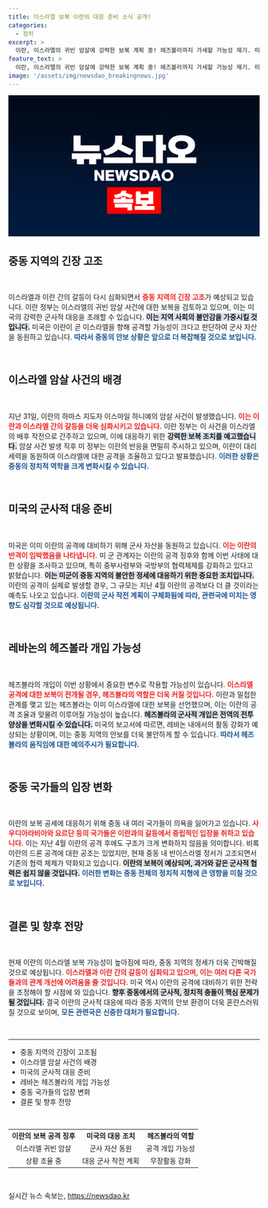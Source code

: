 ```yaml
---
title: 이스라엘 보복 이란의 대응 준비 소식 공개!
categories:
  - 정치
excerpt: >
  이란, 이스라엘의 귀빈 암살에 강력한 보복 계획 중! 헤즈볼라까지 가세할 가능성 제기. 미국, 중동 긴장 고조에 경계 강화. 클릭해 더 자세한 내용을 확인하세요!
feature_text: >
  이란, 이스라엘의 귀빈 암살에 강력한 보복 계획 중! 헤즈볼라까지 가세할 가능성 제기. 미국, 중동 긴장 고조에 경계 강화. 클릭해 더 자세한 내용을 확인하세요!
image: '/assets/img/newsdao_breakingnews.jpg'
---
```


<p><img src="/assets/img/newsdao_breakingnews.jpg" alt="ontimetimes 속보" /></p>

<h2 data-ke-size="size26">중동 지역의 긴장 고조</h2>

<p data-ke-size="size16">&nbsp;</p>

<p>이스라엘과 이란 간의 갈등이 다시 심화되면서 <b><span style="color: #ee2323;">중동 지역의 긴장 고조</span></b>가 예상되고 있습니다. 이란 정부는 이스라엘의 귀빈 암살 사건에 대한 보복을 검토하고 있으며, 이는 미국의 강력한 군사적 대응을 초래할 수 있습니다. <b><span style="background-color: #21538527;">이는 지역 사회의 불안감을 가중시킬 것입니다.</span></b> 미국은 이란이 곧 이스라엘을 향해 공격할 가능성이 크다고 판단하여 군사 자산을 동원하고 있습니다. <b><span style="color: #1a5490;">따라서 중동의 안보 상황은 앞으로 더 복잡해질 것으로 보입니다.</span></b></p>

<p data-ke-size="size16">&nbsp;</p>

<h2 data-ke-size="size26">이스라엘 암살 사건의 배경</h2>

<p data-ke-size="size16">&nbsp;</p>

<p>지난 31일, 이란의 하마스 지도자 이스마일 하니예의 암살 사건이 발생했습니다. <b><span style="color: #ee2323;">이는 이란과 이스라엘 간의 갈등을 더욱 심화시키고 있습니다.</span></b> 이란 정부는 이 사건을 이스라엘의 배후 작전으로 간주하고 있으며, 이에 대응하기 위한 <b><span style="background-color: #21538527;">강력한 보복 조치를 예고했습니다.</span></b> 암살 사건 발생 직후 미 정부는 이란의 반응을 면밀히 주시하고 있으며, 이란이 대리 세력을 동원하여 이스라엘에 대한 공격을 조율하고 있다고 발표했습니다. <b><span style="color: #1a5490;">이러한 상황은 중동의 정치적 역학을 크게 변화시킬 수 있습니다.</span></b></p>

<p data-ke-size="size16">&nbsp;</p>

<h2 data-ke-size="size26">미국의 군사적 대응 준비</h2>

<p data-ke-size="size16">&nbsp;</p>

<p>미국은 이미 이란의 공격에 대비하기 위해 군사 자산을 동원하고 있습니다. <b><span style="color: #ee2323;">이는 이란의 반격이 임박했음을 나타냅니다.</span></b> 미 군 관계자는 이란의 공격 징후와 함께 이번 사태에 대한 상황을 조사하고 있으며, 특히 중부사령부와 국방부의 협력체제를 강화하고 있다고 밝혔습니다. <b><span style="background-color: #21538527;">이는 미군이 중동 지역의 불안한 정세에 대응하기 위한 중요한 조치입니다.</span></b> 이란의 공격이 실제로 발생할 경우, 그 규모는 지난 4월 이란의 공격보다 더 클 것이라는 예측도 나오고 있습니다. <b><span style="color: #1a5490;">이란의 군사 작전 계획이 구체화됨에 따라, 관련국에 미치는 영향도 심각할 것으로 예상됩니다.</span></b></p>

<p data-ke-size="size16">&nbsp;</p>

<h2 data-ke-size="size26">레바논의 헤즈볼라 개입 가능성</h2>

<p data-ke-size="size16">&nbsp;</p>

<p>헤즈볼라의 개입이 이번 상황에서 중요한 변수로 작용할 가능성이 있습니다. <b><span style="color: #ee2323;">이스라엘 공격에 대한 보복이 전개될 경우, 헤즈볼라의 역할은 더욱 커질 것입니다.</span></b> 이란과 밀접한 관계를 맺고 있는 헤즈볼라는 이미 이스라엘에 대한 보복을 선언했으며, 이는 이란의 공격 조율과 맞물려 이루어질 가능성이 높습니다. <b><span style="background-color: #21538527;">헤즈볼라의 군사적 개입은 전역의 전투 양상을 변화시킬 수 있습니다.</span></b> 미국의 보고서에 따르면, 레바논 내에서의 활동 강화가 예상되는 상황이며, 이는 중동 지역의 안보를 더욱 불안하게 할 수 있습니다. <b><span style="color: #1a5490;">따라서 헤즈볼라의 움직임에 대한 예의주시가 필요합니다.</span></b></p>

<p data-ke-size="size16">&nbsp;</p>

<h2 data-ke-size="size26">중동 국가들의 입장 변화</h2>

<p data-ke-size="size16">&nbsp;</p>

<p>이란의 보복 공세에 대응하기 위해 중동 내 여러 국가들이 의욕을 잃어가고 있습니다. <b><span style="color: #ee2323;">사우디아라비아와 요르단 등의 국가들은 이란과의 갈등에서 중립적인 입장을 취하고 있습니다.</span></b> 이는 지난 4월 이란의 공격 후에도 구조가 크게 변화하지 않음을 의미합니다. 비록 이란의 드론 공격에 대한 공조는 있었지만, 현재 중동 내 반이스라엘 정서가 고조되면서 기존의 협력 체제가 약화되고 있습니다. <b><span style="background-color: #21538527;">이란의 보복이 예상되며, 과거와 같은 군사적 협력은 쉽지 않을 것입니다.</span></b> <b><span style="color: #1a5490;">이러한 변화는 중동 전체의 정치적 지형에 큰 영향을 미칠 것으로 보입니다.</span></b></p>

<p data-ke-size="size16">&nbsp;</p>

<h2 data-ke-size="size26">결론 및 향후 전망</h2>

<p data-ke-size="size16">&nbsp;</p>

<p>현재 이란의 이스라엘 보복 가능성이 높아짐에 따라, 중동 지역의 정세가 더욱 긴박해질 것으로 예상됩니다. <b><span style="color: #ee2323;">이스라엘과 이란 간의 갈등이 심화되고 있으며, 이는 여러 다른 국가들과의 관계 개선에 어려움을 줄 것입니다.</span></b> 미국 역시 이란의 공격에 대비하기 위한 전략을 조정해야 할 시점에 와 있습니다. <b><span style="background-color: #21538527;">향후 중동에서의 군사적, 정치적 충돌이 핵심 문제가 될 것입니다.</span></b> 결국 이란의 군사적 대응에 따라 중동 지역의 안보 환경이 더욱 혼란스러워질 것으로 보이며, <b><span style="color: #1a5490;">모든 관련국은 신중한 대처가 필요합니다.</span></b></p>

<p data-ke-size="size16">&nbsp;</p>

<hr />

<ul>
  <li>중동 지역의 긴장이 고조됨</li>
  <li>이스라엘 암살 사건의 배경</li>
  <li>미국의 군사적 대응 준비</li>
  <li>레바논 헤즈볼라의 개입 가능성</li>
  <li>중동 국가들의 입장 변화</li>
  <li>결론 및 향후 전망</li>
</ul>

<p data-ke-size="size16">&nbsp;</p>

<table style="border-collapse: collapse; width: 100%;">
  <tbody>
    <tr>
      <td style="text-align: center; height: 17px;"><b>이란의 보복 공격 징후</b></td>
      <td style="text-align: center; height: 17px;"><b>미국의 대응 조치</b></td>
      <td style="text-align: center; height: 17px;"><b>헤즈볼라의 역할</b></td>
    </tr>
    <tr>
      <td style="text-align: center; height: 17px;">이스라엘 귀빈 암살</td>
      <td style="text-align: center; height: 17px;">군사 자산 동원</td>
      <td style="text-align: center; height: 17px;">공격 개입 가능성</td>
    </tr>
    <tr>
      <td style="text-align: center; height: 17px;">상황 조율 중</td>
      <td style="text-align: center; height: 17px;">대응 군사 작전 계획</td>
      <td style="text-align: center; height: 17px;">무장활동 강화</td>
    </tr>
  </tbody>
</table>

<p data-ke-size="size16">&nbsp;</p>
실시간 뉴스 속보는, <a href="https://newsdao.kr" rel="dofollow">https://newsdao.kr</a>


